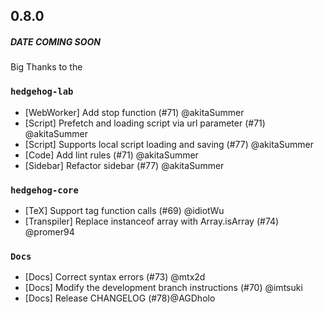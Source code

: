 ## 0.8.0

##### DATE COMING SOON

Big Thanks to the 

### `hedgehog-lab`

- [WebWorker] Add stop function (#71) @akitaSummer
- [Script] Prefetch and loading script via url parameter (#71) @akitaSummer
- [Script] Supports local script loading and saving (#77) @akitaSummer
- [Code] Add lint rules (#71) @akitaSummer
- [Sidebar] Refactor sidebar (#77) @akitaSummer

### `hedgehog-core`

- [TeX] Support tag function calls (#69) @idiotWu
- [Transpiler] Replace instanceof array with Array.isArray (#74) @promer94

### `Docs`

- [Docs] Correct syntax errors (#73) @mtx2d
- [Docs] Modify the development branch instructions (#70) @imtsuki
- [Docs] Release CHANGELOG (#78)@AGDholo